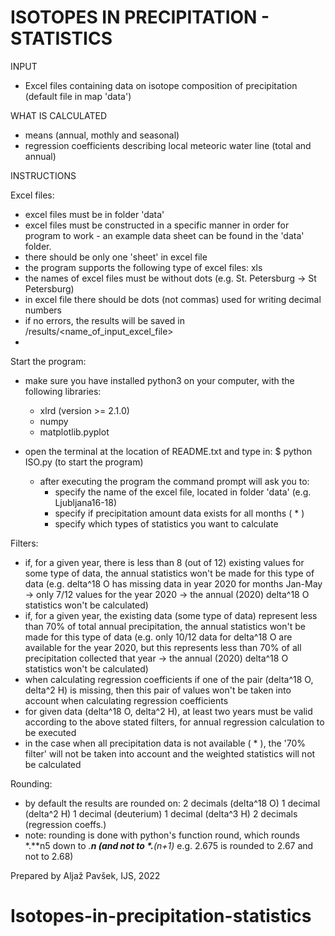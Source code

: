 # ISOTOPES IN PRECIPITATION - STATISTICS


INPUT
- Excel files containing data on isotope composition of precipitation (default file in map 'data')

WHAT IS CALCULATED
- means (annual, mothly and seasonal)
- regression coefficients describing local meteoric water line (total and annual)


INSTRUCTIONS

Excel files:
- excel files must be in folder 'data'
- excel files must be constructed in a specific manner in order for program to work - an example data sheet can be found in the 'data' folder. 
- there should be only one 'sheet' in excel file
- the program supports the following type of excel files: xls 
- the names of excel files must be without dots (e.g. St. Petersburg -> St Petersburg)
- in excel file there should be dots (not commas) used for writing decimal numbers
- if no errors, the results will be saved in /results/<name_of_input_excel_file>
-

Start the program:
- make sure you have installed python3 on your computer, with the following libraries:
    - xlrd (version >= 2.1.0)
    - numpy
    - matplotlib.pyplot

- open the terminal at the location of README.txt and type in:
    $   python ISO.py     (to start the program)
    - after executing the program the command prompt will ask you to:
        - specify the name of the excel file, located in folder 'data' (e.g. Ljubljana16-18)
        - specify if precipitation amount data exists for all months ( * )
        - specify which types of statistics you want to calculate


Filters:
- if, for a given year, there is less than 8 (out of 12) existing values for some type of data, the annual statistics won't be made for this type of data (e.g. delta^18 O has missing data in year 2020 for months Jan-May -> only 7/12 values for the year 2020 -> the annual (2020) delta^18 O statistics won't be calculated)
- if, for a given year, the existing data (some type of data) represent less than 70% of total annual precipitation, the annual statistics won't be made for this type of data (e.g. only 10/12 data for delta^18 O are available for the year 2020, but this represents less than 70% of all precipitation collected that year -> the annual (2020) delta^18 O statistics won't be calculated)
- when calculating regression coefficients if one of the pair (delta^18 O, delta^2 H) is missing, then this pair of values won't be taken into account when calculating regression coefficients
- for given data (delta^18 O, delta^2 H), at least two years must be valid according to the above stated filters, for annual regression calculation to be executed
- in the case when all precipitation data is not available ( * ), the '70% filter' will not be taken into account and the weighted statistics will not be calculated

Rounding:
- by default the results are rounded on:
    2 decimals (delta^18 O)
    1 decimal (delta^2 H)
    1 decimal (deuterium)
    1 decimal (delta^3 H)
    2 decimals (regression coeffs.)
- note: rounding is done with python's function round, which rounds *.**n5 down to *.**n  (and not to *.**(n+1)* e.g. 2.675 is rounded to 2.67 and not to 2.68)   






Prepared by Aljaž Pavšek, IJS, 2022
# Isotopes-in-precipitation-statistics
